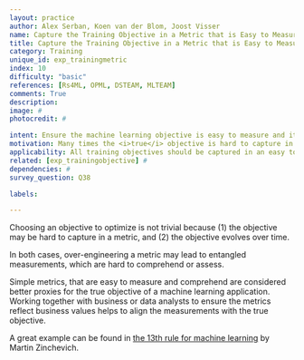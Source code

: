 ```yaml
---
layout: practice
author: Alex Serban, Koen van der Blom, Joost Visser
name: Capture the Training Objective in a Metric that is Easy to Measure and Understand
title: Capture the Training Objective in a Metric that is Easy to Measure and Understand
category: Training
unique_id: exp_trainingmetric
index: 10
difficulty: "basic"
references: [Rs4ML, OPML, DSTEAM, MLTEAM]
comments: True
description:
image: #
photocredit: #

intent: Ensure the machine learning objective is easy to measure and it is a good proxy for the <i>true</i> objective. #
motivation: Many times the <i>true</i> objective is hard to capture in a metric, and may lead to entangled measurements. Choosing a simple, observable metric as a proxy simplifies things, leads to better interpretability, and enhances communication within the team. #
applicability: All training objectives should be captured in an easy to comprehend metric.
related: [exp_trainingobjective] #
dependencies: #
survey_question: Q38

labels:

---
```


Choosing an objective to optimize is not trivial because (1) the objective may be hard to capture in a metric, and (2) the objective evolves over time.


In both cases, over-engineering a metric may lead to entangled measurements, which are hard to comprehend or assess.


Simple metrics, that are easy to measure and comprehend are considered better proxies for the true objective of a machine learning application.
Working together with business or data analysts to ensure the metrics reflect business values helps to align the measurements with the true objective.


A great example can be found in <a href="https://developers.google.com/machine-learning/guides/rules-of-ml">the 13th rule for machine learning</a> by Martin Zinchevich.